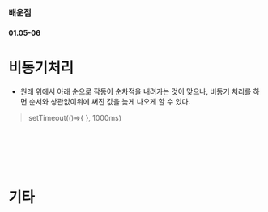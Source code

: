 ### 배운점

#### 01.05-06

# 비동기처리
- 원래 위에서 아래 순으로 작동이 순차적을 내려가는 것이 맞으나, 비동기 처리를 하면 순서와 상관없이위에 써진 값을 늦게 나오게 할 수 있다.

> setTimeout(()=>{ }, 1000ms)

<br>

# 
### 


<br>

# 기타

